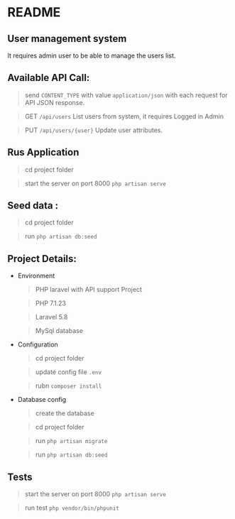 # README

## User management system

It requires admin user to be able to manage the users list.

## Available API Call:

  > send `CONTENT_TYPE` with value `application/json` with each request for API JSON response.

  > GET `/api/users` List users from system, it requires Logged in Admin

  > PUT `/api/users/{user}` Update user attributes.


## Rus Application

  > cd project folder

  > start the server on port 8000 `php artisan serve`


## Seed data :

  > cd project folder

  > run `php artisan db:seed`


## Project Details:

* Environment

  > PHP laravel with API support Project

  > PHP 7.1.23

  > Laravel 5.8

  > MySql database


* Configuration

  > cd project folder

  > update config file `.env`

  > rubn `composer install`

* Database config

  > create the database

  > cd project folder

  > run `php artisan migrate`

  > run `php artisan db:seed`

## Tests

  > start the server on port 8000 `php artisan serve`

  > run test `php vendor/bin/phpunit`
